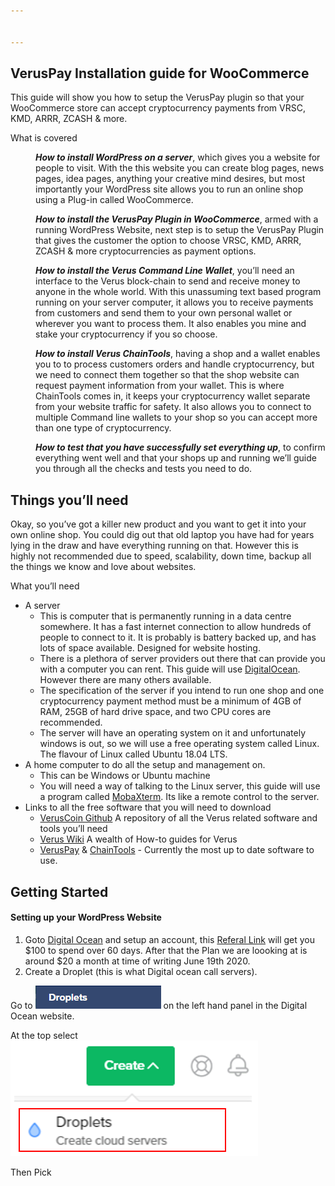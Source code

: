```yaml
---


---
```


<h2 id="veruspay-installation-guide-for-woocommerce">VerusPay Installation guide for WooCommerce</h2>
<p>This guide will show you how to setup the VerusPay plugin so that your WooCommerce store can accept cryptocurrency payments from VRSC, KMD, ARRR, ZCASH &amp; more.</p>
<dl>
<dt>What is covered</dt>
<dd>
<p><em><strong>How to install WordPress on a server</strong></em>, which gives you a website for people to visit.  With the this website you can create blog pages, news pages, idea pages, anything your creative mind desires, but most importantly your WordPress site allows you to run an online shop using a Plug-in called WooCommerce.</p>
</dd>
<dd>
<p><em><strong>How to install the VerusPay Plugin in WooCommerce</strong></em>, armed with a running WordPress Website, next step is to setup the VerusPay Plugin that gives the customer the option to choose VRSC, KMD, ARRR, ZCASH &amp; more cryptocurrencies as payment options.</p>
</dd>
<dd>
<p><em><strong>How to install the Verus Command Line Wallet</strong></em>, you’ll need an interface to the Verus block-chain to send and receive money to anyone in the whole world.  With this unassuming text based program running on your server computer, it allows you to receive payments from customers and send them to your own personal wallet or wherever you want to process them.  It also enables you mine and stake your cryptocurrency if you so choose.</p>
</dd>
<dd>
<p><em><strong>How to install Verus ChainTools</strong></em>, having a shop and a wallet enables you to to process customers orders and handle cryptocurrency, but we need to connect them together so that the shop website can request payment information from your wallet.  This is where ChainTools comes in, it keeps your cryptocurrency wallet  separate from your website traffic for safety.  It also allows you to connect to multiple Command line wallets to your shop so you can accept more than one type of cryptocurrency.</p>
</dd>
<dd>
<p><em><strong>How to test that you have successfully set everything up</strong></em>, to confirm everything went well and that your shops up and running we’ll guide you through all the checks and tests you need to do.</p>
</dd>
</dl>
<h2 id="things-youll-need">Things you’ll need</h2>
<p>Okay, so you’ve got a killer new product and you want to get it into your own online shop.  You could dig out that old laptop you have had for years lying in the draw and have everything running on that.   However this is highly not recommended due to speed, scalability, down time, backup all the things we know and love about websites.</p>
<p>What you’ll need</p>
<ul>
<li>A server
<ul>
<li>This is computer that is permanently running in a data centre somewhere.  It has a fast internet connection to allow hundreds of people to connect to it. It is probably is battery backed up, and has lots of space available. Designed for website hosting.</li>
<li>There is a plethora of server providers out there that can provide you with a computer you can rent.  This guide will use <a href="http://cloud.digitalocean.com">DigitalOcean</a>. However there are many others available.</li>
<li>The specification of the server if you intend to run one shop and one cryptocurrency payment method must be a minimum of 4GB of RAM, 25GB of hard drive space, and two CPU cores are recommended.</li>
<li>The server will have an operating system on it and unfortunately windows is out, so we will use a free operating system called Linux.  The flavour of Linux called Ubuntu 18.04 LTS.</li>
</ul>
</li>
<li>A home computer to do all the setup and management on.
<ul>
<li>This can be Windows or Ubuntu machine</li>
<li>You will need a way of talking to the Linux server, this guide will use a program called <a href="https://mobaxterm.mobatek.net/download-home-edition.html">MobaXterm</a>. Its like a remote control to the server.</li>
</ul>
</li>
<li>Links to all the free software that you will need to download
<ul>
<li><a href="https://github.com/VerusCoin">VerusCoin Github</a> A repository of all the Verus related software and tools you’ll need</li>
<li><a href="https://bootstrap.veruscoin.io/">Verus Wiki</a> A wealth of How-to guides for Verus</li>
<li><a href="https://github.com/monkins1010/VerusPay">VerusPay</a> &amp; <a href="https://github.com/monkins1010/ChainTools">ChainTools</a> - Currently the most up to date software to use.</li>
</ul>
</li>
</ul>
<h2 id="getting-started">Getting Started</h2>
<h4 id="setting-up-your-wordpress-website">Setting up your WordPress Website</h4>
<ol>
<li>Goto <a href="https://cloud.digitalocean.com/">Digital Ocean</a> and setup an account, this <a href="https://m.do.co/c/cf6b23e11b50">Referal Link</a> will  get you $100 to spend over 60 days. After that the Plan we are loooking at is around $20 a month at time of writing June 19th 2020.</li>
<li>Create a Droplet (this is what Digital ocean call servers).</li>
</ol>
<p>Go to   <img src="https://github.com/monkins1010/Verusguideassets/raw/master/droplets.png" alt="Alt"> on the left hand panel in the Digital Ocean website.</p>
<p>At the top select<br>
<img src="https://github.com/monkins1010/Verusguideassets/raw/master/createdroplet.png" alt="Alt"></p>
<p>Then Pick</p>

